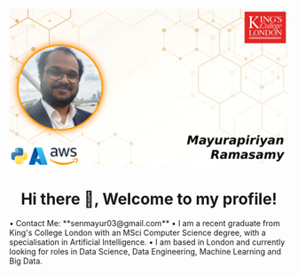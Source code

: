 ![MasterHead](https://github.com/senmayur03/senmayur03/blob/main/banner.jpg?raw=true)
<h1 align="center"> Hi there 👋, Welcome to my profile!</h1>
• Contact Me: **senmayur03@gmail.com**
• I am a recent graduate from King's College London with an MSci Computer Science degree, with a specialisation in Artificial Intelligence.
• I am based in London and currently looking for roles in Data Science, Data Engineering, Machine Learning and Big Data.

<!--
**senmayur03/senmayur03** is a ✨ _special_ ✨ repository because its `README.md` (this file) appears on your GitHub profile.

Here are some ideas to get you started:

- 🔭 I’m currently working on ...
- 🌱 I’m currently learning ...
- 👯 I’m looking to collaborate on ...
- 🤔 I’m looking for help with ...
- 💬 Ask me about ...
- 📫 How to reach me: ...
- 😄 Pronouns: ...
- ⚡ Fun fact: ...
-->
